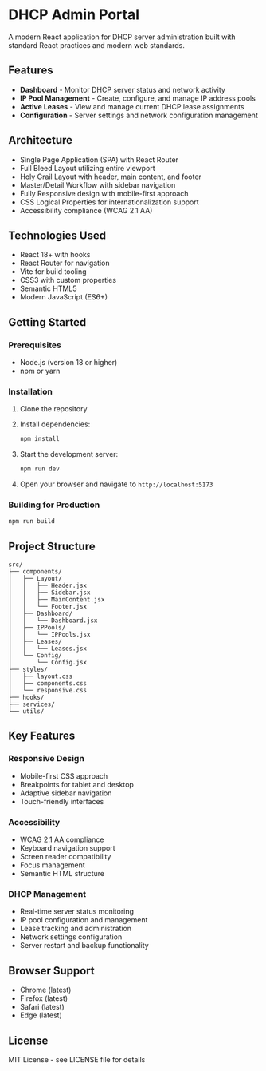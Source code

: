 # DHCP Admin Portal

A modern React application for DHCP server administration built with standard React practices and modern web standards.

## Features

- **Dashboard** - Monitor DHCP server status and network activity
- **IP Pool Management** - Create, configure, and manage IP address pools
- **Active Leases** - View and manage current DHCP lease assignments
- **Configuration** - Server settings and network configuration management

## Architecture

- Single Page Application (SPA) with React Router
- Full Bleed Layout utilizing entire viewport
- Holy Grail Layout with header, main content, and footer
- Master/Detail Workflow with sidebar navigation
- Fully Responsive design with mobile-first approach
- CSS Logical Properties for internationalization support
- Accessibility compliance (WCAG 2.1 AA)

## Technologies Used

- React 18+ with hooks
- React Router for navigation
- Vite for build tooling
- CSS3 with custom properties
- Semantic HTML5
- Modern JavaScript (ES6+)

## Getting Started

### Prerequisites

- Node.js (version 18 or higher)
- npm or yarn

### Installation

1. Clone the repository
2. Install dependencies:
   ```bash
   npm install
   ```

3. Start the development server:
   ```bash
   npm run dev
   ```

4. Open your browser and navigate to `http://localhost:5173`

### Building for Production

```bash
npm run build
```

## Project Structure

```
src/
├── components/
│   ├── Layout/
│   │   ├── Header.jsx
│   │   ├── Sidebar.jsx
│   │   ├── MainContent.jsx
│   │   └── Footer.jsx
│   ├── Dashboard/
│   │   └── Dashboard.jsx
│   ├── IPPools/
│   │   └── IPPools.jsx
│   ├── Leases/
│   │   └── Leases.jsx
│   └── Config/
│       └── Config.jsx
├── styles/
│   ├── layout.css
│   ├── components.css
│   └── responsive.css
├── hooks/
├── services/
└── utils/
```

## Key Features

### Responsive Design
- Mobile-first CSS approach
- Breakpoints for tablet and desktop
- Adaptive sidebar navigation
- Touch-friendly interfaces

### Accessibility
- WCAG 2.1 AA compliance
- Keyboard navigation support
- Screen reader compatibility
- Focus management
- Semantic HTML structure

### DHCP Management
- Real-time server status monitoring
- IP pool configuration and management
- Lease tracking and administration
- Network settings configuration
- Server restart and backup functionality

## Browser Support

- Chrome (latest)
- Firefox (latest)
- Safari (latest)
- Edge (latest)

## License

MIT License - see LICENSE file for details

